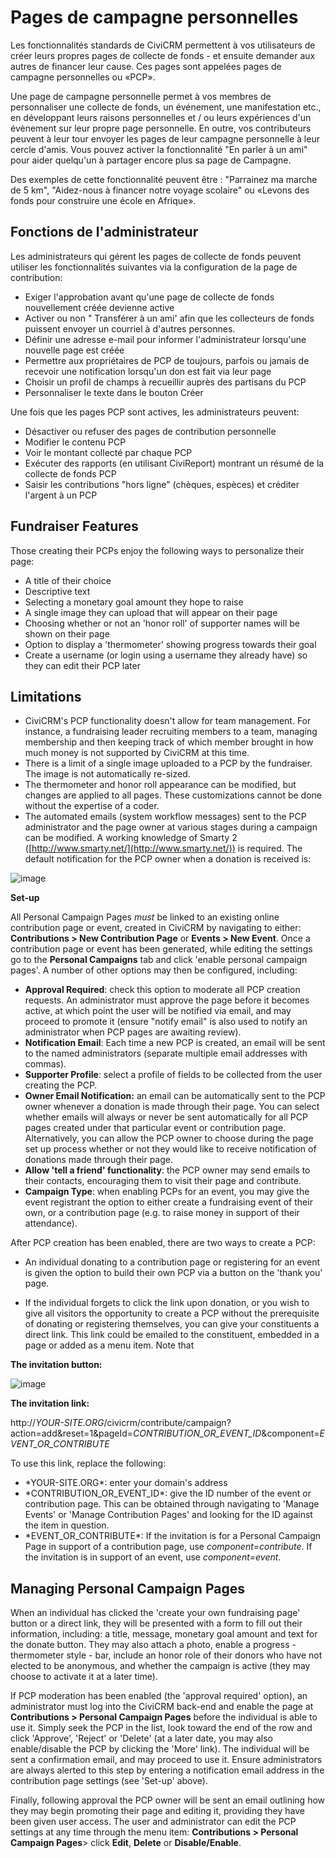 Pages de campagne personnelles
=======================

Les fonctionnalités standards de CiviCRM  permettent à vos utilisateurs de créer leurs propres pages de collecte de fonds - et ensuite demander aux autres de financer leur cause. Ces pages sont appelées pages de campagne personnelles ou «PCP».

Une page de campagne personnelle permet à vos membres de personnaliser une collecte de fonds, un événement, une manifestation etc., en développant leurs raisons personnelles et / ou leurs expériences d'un évènement sur leur propre page personnelle. En outre, vos contributeurs peuvent à leur tour envoyer les pages de leur campagne personnelle à leur cercle d'amis. Vous pouvez activer la fonctionnalité "En parler à un ami" pour aider quelqu'un à partager encore plus sa page de Campagne.

Des exemples de cette fonctionnalité peuvent être : "Parrainez ma marche de 5 km", "Aidez-nous à financer notre voyage scolaire" ou «Levons des fonds pour construire une école en Afrique».

Fonctions de l'administrateur
----------------------

Les administrateurs qui gérent les pages de collecte de fonds peuvent utiliser les fonctionnalités suivantes via la configuration de la page de contribution:

- Exiger l'approbation avant qu'une page de collecte de fonds nouvellement créée devienne active
- Activer ou non " Transférer à un ami' afin que les collecteurs de fonds puissent envoyer un courriel à d'autres personnes. 
- Définir une adresse e-mail pour informer l'administrateur lorsqu'une nouvelle page est créée
- Permettre aux propriétaires de PCP de toujours, parfois ou jamais de recevoir une notification lorsqu'un don est fait via leur page
- Choisir un profil de champs à recueillir auprès des partisans du PCP
- Personnaliser le texte dans le bouton Créer

Une fois que les pages PCP sont actives, les administrateurs peuvent:

- Désactiver ou refuser des pages de contribution personnelle
- Modifier le contenu PCP
- Voir le montant collecté par chaque PCP
- Exécuter des rapports (en utilisant CiviReport) montrant un résumé de la collecte de fonds PCP
- Saisir les contributions "hors ligne" (chèques, espèces) et créditer l'argent à un PCP

Fundraiser Features
---------------------

Those creating their PCPs enjoy the following ways to personalize their
page:

-   A title of their choice
-   Descriptive text
-   Selecting a monetary goal amount they hope to raise
-   A single image they can upload that will appear on their page
-   Choosing whether or not an 'honor roll' of supporter names will be
    shown on their page
-   Option to display a 'thermometer' showing progress towards their
    goal
-   Create a username (or login using a username they already have) so
    they can edit their PCP later

Limitations
-----------

-   CiviCRM's PCP functionality doesn't allow for team management. For
    instance, a fundraising leader recruiting members to a team,
    managing membership and then keeping track of which member brought
    in how much money is not supported by CiviCRM at this time.
-   There is a limit of a single image uploaded to a PCP by the
    fundraiser. The image is not automatically re-sized.
-   The thermometer and honor roll appearance can be modified, but
    changes are applied to all pages. These customizations cannot be
    done without the expertise of a coder.
-   The automated emails (system workflow messages) sent to the PCP
    administrator and the page owner at various stages during a campaign
    can be modified. A working knowledge of Smarty 2
    ([http://www.smarty.net/](http://www.smarty.net/)) is required. The
    default notification for the PCP owner when a donation is received
    is:

![image](../img/PCP%20owner%20notificationV2.PNG)

**Set-up**

All Personal Campaign Pages *must* be linked to an existing online
contribution page or event, created in CiviCRM by navigating to either:
**Contributions > New Contribution Page** or **Events > New
Event**. Once a contribution page or event has been generated, while
editing the settings go to the **Personal Campaigns** tab and click
'enable personal campaign pages'. A number of other options may then be
configured, including:

-   **Approval Required**: check this option to moderate all PCP
    creation requests. An administrator must approve the page before it
    becomes active, at which point the user will be notified via email,
    and may proceed to promote it (ensure "notify email" is also used to
    notify an administrator when PCP pages are awaiting review).
-   **Notification Email**: Each time a new PCP is created, an email
    will be sent to the named administrators (separate multiple email
    addresses with commas).
-   **Supporter Profile**: select a profile of fields to be collected
    from the user creating the PCP.
-   **Owner Email Notification:** an email can be automatically sent to
    the PCP owner whenever a donation is made through their page.
    You can select whether emails will always or never be sent
    automatically for all PCP pages created under that particular event
    or contribution page. Alternatively, you can allow the PCP owner to
    choose during the page set up process whether or not they would like
    to receive notification of donations made through their page.
-   **Allow 'tell a friend' functionality**: the PCP owner may send
    emails to their contacts, encouraging them to visit their page and
    contribute.
-   **Campaign Type**: when enabling PCPs for an event, you may give the
    event registrant the option to either create a fundraising event of
    their own, or a contribution page (e.g. to raise money in support of
    their attendance).

After PCP creation has been enabled, there are two ways to create a PCP:

-   An individual donating to a contribution page or registering for an
    event is given the option to build their own PCP via a button on the
    'thank you' page.

-   If the individual forgets to click the link upon donation, or you
    wish to give all visitors the opportunity to create a PCP without
    the prerequisite of donating or registering themselves, you can give
    your constituents a direct link. This link could be emailed to
    the constituent, embedded in a page or added as a menu item. Note
    that

**The invitation button:**

![image](../img/pcp-contribute-thank-you.png)

**The invitation link:**

http://*YOUR-SITE.ORG*/civicrm/contribute/campaign?action=add&reset=1&pageId=*CONTRIBUTION_OR_EVENT_ID*&component=*EVENT_OR_CONTRIBUTE*

To use this link, replace the following:

-   \*YOUR-SITE.ORG*: enter your domain's address
-   \*CONTRIBUTION_OR_EVENT_ID*: give the ID number of the event or
    contribution page. This can be obtained through navigating to
    'Manage Events' or 'Manage Contribution Pages' and looking for the
    ID against the item in question.
-   \*EVENT_OR_CONTRIBUTE\*: If the invitation is for a Personal Campaign
    Page in support of a contribution page, use *component=contribute*.
    If the invitation is in support of an event, use *component=event*.


Managing Personal Campaign Pages
---------------------------------

When an individual has clicked the 'create your own fundraising page'
button or a direct link, they will be presented with a form to fill out
their information, including: a title, message, monetary goal amount and
text for the donate button. They may also attach a photo, enable a
progress - thermometer style - bar, include an honor role of their
donors who have not elected to be anonymous, and whether the campaign is
active (they may choose to activate it at a later time).

If PCP moderation has been enabled (the 'approval required' option), an
administrator must log into the CiviCRM back-end and enable the page
at **Contributions > Personal Campaign Pages** before the
individual is able to use it. Simply seek the PCP in the list, look
toward the end of the row and click 'Approve', 'Reject' or 'Delete' (at
a later date, you may also enable/disable the PCP by clicking the 'More'
link). The individual will be sent a confirmation email, and may proceed
to use it. Ensure administrators are always alerted to this step by
entering a notification email address in the contribution page settings
(see 'Set-up' above).

Finally, following approval the PCP owner will be sent an email
outlining how they may begin promoting their page and editing it,
providing they have been given user access. The user and administrator
can edit the PCP settings at any time through the menu
item: **Contributions > Personal Campaign Pages**> click
**Edit**, **Delete** or **Disable/Enable**.
